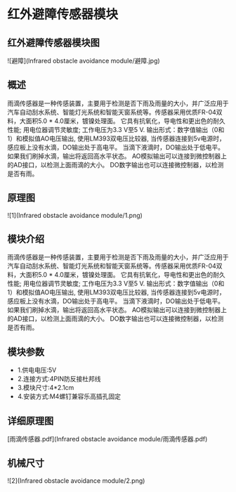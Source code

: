 # 红外避障传感器模块

## 红外避障传感器模块图

![避障](Infrared obstacle avoidance module/避障.jpg)

## 概述

​		雨滴传感器是一种传感装置，主要用于检测是否下雨及雨量的大小，并广泛应用于汽车自动刮水系统、智能灯光系统和智能天窗系统等。传感器采用优质FR-04双料，大面积5.0 * 4.0厘米，镀镍处理面。 它具有抗氧化，导电性和更出色的耐久性能; 用电位器调节灵敏度; 工作电压为3.3 V至5 V. 输出形式：数字值输出（0和1）和模拟值AO电压输出, 使用LM393双电压比较器, 当传感器连接到5v电源时，感应板上没有水滴，DO输出处于高电平。 当滴下液滴时，DO输出处于低电平。 如果我们刷掉水滴，输出将返回高水平状态。 AO模拟输出可以连接到微控制器上的AD接口，以检测上面雨滴的大小。 DO数字输出也可以连接微控制器，以检测是否有雨。

## 原理图

![1](Infrared obstacle avoidance module/1.png)

## 模块介绍

​       雨滴传感器是一种传感装置，主要用于检测是否下雨及雨量的大小，并广泛应用于汽车自动刮水系统、智能灯光系统和智能天窗系统等。传感器采用优质FR-04双料，大面积5.0 * 4.0厘米，镀镍处理面。 它具有抗氧化，导电性和更出色的耐久性能; 用电位器调节灵敏度; 工作电压为3.3 V至5 V. 输出形式：数字值输出（0和1）和模拟值AO电压输出, 使用LM393双电压比较器, 当传感器连接到5v电源时，感应板上没有水滴，DO输出处于高电平。 当滴下液滴时，DO输出处于低电平。 如果我们刷掉水滴，输出将返回高水平状态。 AO模拟输出可以连接到微控制器上的AD接口，以检测上面雨滴的大小。 DO数字输出也可以连接微控制器，以检测是否有雨。



## 模块参数

* 1.供电电压:5V
* 2.连接方式:4PIN防反接杜邦线
* 3.模块尺寸:4*2.1cm
* 4.安装方式:M4螺钉兼容乐高插孔固定



## 详细原理图

 [雨滴传感器.pdf](Infrared obstacle avoidance module/雨滴传感器.pdf) 

## 机械尺寸



![2](Infrared obstacle avoidance module/2.png)